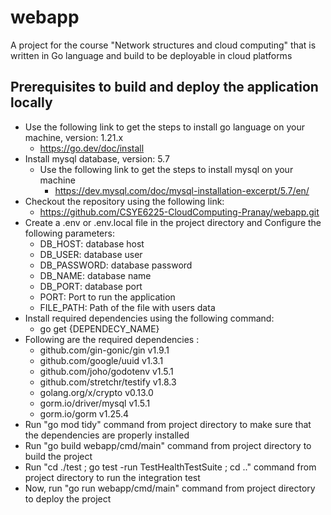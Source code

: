 
# webapp

A project for the course "Network structures and cloud computing" that is written in Go language and build to be deployable in cloud platforms


## Prerequisites to build and deploy the application locally

- Use the following link to get the steps to install go language on your machine, version: 1.21.x
    - https://go.dev/doc/install
- Install mysql database, version: 5.7
  - Use the following link to get the steps to install mysql on your machine
    - https://dev.mysql.com/doc/mysql-installation-excerpt/5.7/en/
- Checkout the repository using the following link:
    - https://github.com/CSYE6225-CloudComputing-Pranay/webapp.git
- Create a .env or .env.local file in the project directory and Configure the following parameters:
    - DB_HOST: database host
    - DB_USER: database user
    - DB_PASSWORD: database password
    - DB_NAME: database name
    - DB_PORT: database port
    - PORT: Port to run the application
    - FILE_PATH: Path of the file with users data
- Install required dependencies using the following command:
    - go get {DEPENDECY_NAME}
- Following are the required dependencies :
    - github.com/gin-gonic/gin v1.9.1
    - github.com/google/uuid v1.3.1
    - github.com/joho/godotenv v1.5.1
    - github.com/stretchr/testify v1.8.3
    - golang.org/x/crypto v0.13.0
    - gorm.io/driver/mysql v1.5.1
    - gorm.io/gorm v1.25.4
- Run "go mod tidy" command from project directory to make sure that the dependencies are properly installed
- Run "go build webapp/cmd/main" command from project directory to build the project
- Run "cd ./test ; go test -run TestHealthTestSuite ; cd .." command from project directory to run the integration test
- Now, run "go run webapp/cmd/main" command from project directory to deploy the project

